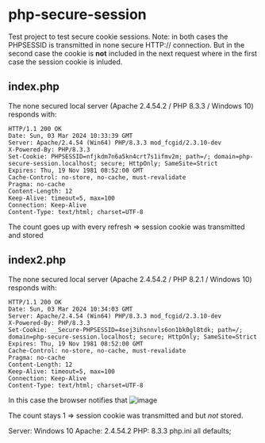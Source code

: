 # php-secure-session
Test project to test secure cookie sessions.
Note: in both cases the PHPSESSID is transmitted in none secure HTTP:// connection. But in the second case the cookie is __not__ included in the next request where in the first case the session cookie is inluded.

## index.php
The none secured local server (Apache 2.4.54.2 / PHP 8.3.3 / Windows 10) responds with:
```
HTTP/1.1 200 OK
Date: Sun, 03 Mar 2024 10:33:39 GMT
Server: Apache/2.4.54 (Win64) PHP/8.3.3 mod_fcgid/2.3.10-dev
X-Powered-By: PHP/8.3.3
Set-Cookie: PHPSESSID=nfjkdm7n6a5kn4crt7s1ifmv2m; path=/; domain=php-secure-session.localhost; secure; HttpOnly; SameSite=Strict
Expires: Thu, 19 Nov 1981 08:52:00 GMT
Cache-Control: no-store, no-cache, must-revalidate
Pragma: no-cache
Content-Length: 12
Keep-Alive: timeout=5, max=100
Connection: Keep-Alive
Content-Type: text/html; charset=UTF-8
```
The count goes up with every refresh => session cookie was transmitted and stored

## index2.php
The none secured local server (Apache 2.4.54.2 / PHP 8.2.1 / Windows 10) responds with:
```
HTTP/1.1 200 OK
Date: Sun, 03 Mar 2024 10:34:03 GMT
Server: Apache/2.4.54 (Win64) PHP/8.3.3 mod_fcgid/2.3.10-dev
X-Powered-By: PHP/8.3.3
Set-Cookie: __Secure-PHPSESSID=4sej3ihsnnvls6on1bk0gl8tdk; path=/; domain=php-secure-session.localhost; secure; HttpOnly; SameSite=Strict
Expires: Thu, 19 Nov 1981 08:52:00 GMT
Cache-Control: no-store, no-cache, must-revalidate
Pragma: no-cache
Content-Length: 12
Keep-Alive: timeout=5, max=100
Connection: Keep-Alive
Content-Type: text/html; charset=UTF-8
```
In this case the browser notifies that
![image](https://github.com/theking2/php-secure-session/assets/1612152/062c9615-b909-4c9c-8ef2-c812ef6f69b3)

The count stays 1 => session cookie was transmitted and but _not_ stored.


Server: Windows 10
Apache: 2.4.54.2
PHP: 8.3.3
php.ini all defaults;

